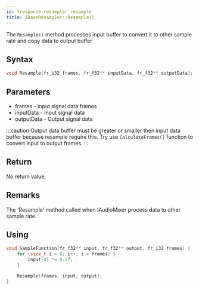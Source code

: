 ```yaml
---
id: fresponze_resampler_resample
title: IBaseResampler::Resample()
---
```


The `Resample()` method processes input buffer to convert it to other sample rate and copy data to output buffer

## Syntax 
```cpp
void Resample(fr_i32 frames, fr_f32** inputData, fr_f32** outputData);
```

## Parameters
* frames - input signal data frames
* inputData - Input signal data
* outputData - Output signal data

:::caution
Output data buffer must be greater or smaller then input data buffer because resample require this. Try use `CalculateFrames()` function to convert input to output frames. 
:::

## Return
No return value.

## Remarks
The 'Resample' method called when IAudioMixer process data to other sample rate.

## Using

```cpp
void SampleFunction(fr_f32** input, fr_f32** output, fr_i32 frames) {
    for (size_t i = 0; i++; i < frames) {
        input[0] *= 0.5f;
    }

    Resample(frames, input, output);
}
```